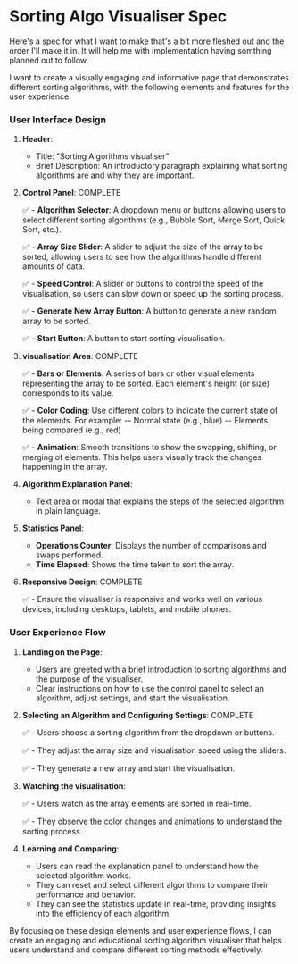 # Sorting Algo Visualiser Spec

Here's a spec for what I want to make that's a bit more fleshed out and the order I'll make it in. It will help me with implementation having somthing planned out to follow.

I want to create a visually engaging and informative page that demonstrates different sorting algorithms, with the following elements and features for the user experience:

### User Interface Design

1. **Header**:

   - Title: "Sorting Algorithms visualiser"
   - Brief Description: An introductory paragraph explaining what sorting algorithms are and why they are important.

2. **Control Panel**: COMPLETE

   ✅ - **Algorithm Selector**: A dropdown menu or buttons allowing users to select different sorting algorithms (e.g., Bubble Sort, Merge Sort, Quick Sort, etc.).

   ✅ - **Array Size Slider**: A slider to adjust the size of the array to be sorted, allowing users to see how the algorithms handle different amounts of data.

   ✅ - **Speed Control**: A slider or buttons to control the speed of the visualisation, so users can slow down or speed up the sorting process.

   ✅ - **Generate New Array Button**: A button to generate a new random array to be sorted.

   ✅ - **Start Button**: A button to start sorting visualisation.

3. **visualisation Area**: COMPLETE

   ✅ - **Bars or Elements**: A series of bars or other visual elements representing the array to be sorted. Each element's height (or size) corresponds to its value.

   ✅ - **Color Coding**: Use different colors to indicate the current state of the elements. For example:
   -- Normal state (e.g., blue)
   -- Elements being compared (e.g., red)

   ✅ - **Animation**: Smooth transitions to show the swapping, shifting, or merging of elements. This helps users visually track the changes happening in the array.

4. **Algorithm Explanation Panel**:

   - Text area or modal that explains the steps of the selected algorithm in plain language.

5. **Statistics Panel**:

   - **Operations Counter**: Displays the number of comparisons and swaps performed.
   - **Time Elapsed**: Shows the time taken to sort the array.

6. **Responsive Design**: COMPLETE

   ✅ - Ensure the visualiser is responsive and works well on various devices, including desktops, tablets, and mobile phones.

### User Experience Flow

1. **Landing on the Page**:

   - Users are greeted with a brief introduction to sorting algorithms and the purpose of the visualiser.
   - Clear instructions on how to use the control panel to select an algorithm, adjust settings, and start the visualisation.

2. **Selecting an Algorithm and Configuring Settings**: COMPLETE

   ✅ - Users choose a sorting algorithm from the dropdown or buttons.

   ✅ - They adjust the array size and visualisation speed using the sliders.

   ✅ - They generate a new array and start the visualisation.

3. **Watching the visualisation**:

   ✅ - Users watch as the array elements are sorted in real-time.

   ✅ - They observe the color changes and animations to understand the sorting process.

4. **Learning and Comparing**:
   - Users can read the explanation panel to understand how the selected algorithm works.
   - They can reset and select different algorithms to compare their performance and behavior.
   - They can see the statistics update in real-time, providing insights into the efficiency of each algorithm.

By focusing on these design elements and user experience flows, I can create an engaging and educational sorting algorithm visualiser that helps users understand and compare different sorting methods effectively.

